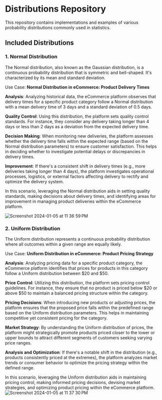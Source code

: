 # Distributions Repository

This repository contains implementations and examples of various probability distributions commonly used in statistics.

## Included Distributions

### 1. Normal Distribution
The Normal distribution, also known as the Gaussian distribution, is a continuous probability distribution that is symmetric and bell-shaped. It's characterized by its mean and standard deviation.

Use Case: **Normal Distribution in eCommerce: Product Delivery Times**

**Analysis**: Analyzing historical data, the eCommerce platform observes that delivery times for a specific product category follow a Normal distribution with a mean delivery time of 3 days and a standard deviation of 0.5 days.

**Quality Control**: Using this distribution, the platform sets quality control standards. For instance, they consider any delivery taking longer than 4 days or less than 2 days as a deviation from the expected delivery time.

**Decision Making**: When monitoring new deliveries, the platform assesses whether the delivery time falls within the expected range (based on the Normal distribution parameters) to ensure customer satisfaction. This helps in deciding whether to investigate potential delays or discrepancies in delivery times.

**Improvement**: If there's a consistent shift in delivery times (e.g., more deliveries taking longer than 4 days), the platform investigates operational processes, logistics, or external factors affecting delivery to rectify and optimize the delivery system.

In this scenario, leveraging the Normal distribution aids in setting quality standards, making decisions about delivery times, and identifying areas for improvement in managing product deliveries within the eCommerce platform.

![Screenshot 2024-01-05 at 11 36 59 PM](https://github.com/manojbusam/Statistics/assets/44409170/d02ef9af-53ae-46c6-88a9-a30031e505aa)

### 2. Uniform Distribution
The Uniform distribution represents a continuous probability distribution where all outcomes within a given range are equally likely.

Use Case: **Uniform Distribution in eCommerce: Product Pricing Strategy**

**Analysis**: Analyzing pricing data for a specific product category, the eCommerce platform identifies that prices for products in this category follow a Uniform distribution between $20 and $50.

**Price Control**: Utilizing this distribution, the platform sets pricing control guidelines. For instance, they ensure that no product is priced below $20 or above $50 to maintain a balanced pricing structure within the category.

**Pricing Decisions**: When introducing new products or adjusting prices, the platform ensures that the proposed price falls within the predefined range based on the Uniform distribution parameters. This helps in maintaining competitive yet consistent pricing for the category.

**Market Strategy**: By understanding the Uniform distribution of prices, the platform might strategically promote products priced closer to the lower or upper bounds to attract different segments of customers seeking varying price ranges.

**Analysis and Optimization**: If there's a notable shift in the distribution (e.g., products consistently priced at the extremes), the platform analyzes market trends or consumer behavior to optimize the pricing strategy within the defined range.

In this scenario, leveraging the Uniform distribution aids in maintaining pricing control, making informed pricing decisions, devising market strategies, and optimizing product pricing within the eCommerce platform.
![Screenshot 2024-01-05 at 11 37 30 PM](https://github.com/manojbusam/Statistics/assets/44409170/04525069-1e8f-48a5-9039-814350b3c810)
